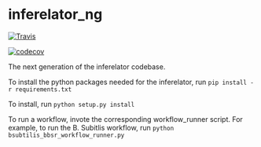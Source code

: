 # inferelator_ng

[![Travis](https://api.travis-ci.org/simonsfoundation/inferelator_ng.svg?branch=master)](https://travis-ci.org/simonsfoundation/inferelator_ng)

[![codecov](https://codecov.io/gh/simonsfoundation/inferelator_ng/branch/master/graph/badge.svg)](https://codecov.io/gh/simonsfoundation/inferelator_ng)

The next generation of the inferelator codebase.

To install the python packages needed for the inferelator, run `pip install -r requirements.txt`


To install, run `python setup.py install`

To run a workflow, invote the corresponding workflow_runner script. For example, to run the B. Subitlis workflow, run `python bsubtilis_bbsr_workflow_runner.py`
